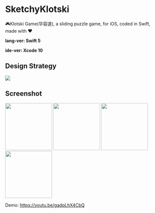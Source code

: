 # SketchyKlotski

🎮Klotski Game(华容道), a sliding puzzle game, for iOS, coded in Swift, made with ❤️

**lang-ver: Swift 5**

**ide-ver: Xcode 10**

## Design Strategy

![](https://user-images.githubusercontent.com/31076337/59506377-9a0bf380-8eda-11e9-87fc-84f3e6296794.png)

## Screenshot

<p float="left">
  <img src="https://user-images.githubusercontent.com/31076337/59506476-ea835100-8eda-11e9-9743-a00b8c24081d.png" width="150" />
  <img src="https://user-images.githubusercontent.com/31076337/59506478-ec4d1480-8eda-11e9-9278-24dbfd092757.png" width="150" /> 
  <img src="https://user-images.githubusercontent.com/31076337/59506396-a55f1f00-8eda-11e9-8093-c2d228e22f0d.png" width="150" />
  <img src="https://user-images.githubusercontent.com/31076337/59506501-f838d680-8eda-11e9-97f2-306a67e6879f.png" width="150"/>
</p>

Demo: https://youtu.be/gadpLhX4CbQ
